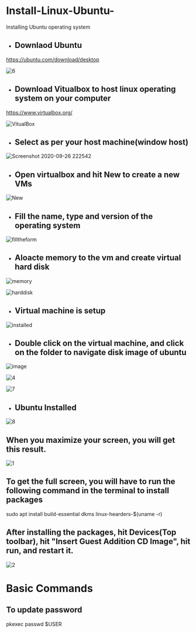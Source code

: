 # Install-Linux-Ubuntu-
Installing Ubuntu operating system  

- ## Downlaod Ubuntu
https://ubuntu.com/download/desktop

![6](https://user-images.githubusercontent.com/39980537/94357265-3adcde80-004c-11eb-9281-836caea246f6.png)

- ## Download Vitualbox to host linux operating system on your computer
https://www.virtualbox.org/

![VitualBox](https://user-images.githubusercontent.com/39980537/94356771-f569e280-0046-11eb-931b-8de8864080ee.png)

- ## Select as per your host machine(window host)

![Screenshot 2020-09-26 222542](https://user-images.githubusercontent.com/39980537/94356825-7f19b000-0047-11eb-9ee8-6a782594faeb.png)

- ## Open virtualbox and hit New to create a new VMs

![New](https://user-images.githubusercontent.com/39980537/94356876-50e8a000-0048-11eb-9675-375fc2fc9eef.png)

- ## Fill the name, type and version of the operating system

![filltheform](https://user-images.githubusercontent.com/39980537/94356918-c81e3400-0048-11eb-9ccf-a0d1c69b2615.png)

- ## Aloacte memory to the vm and create virtual hard disk
![memory](https://user-images.githubusercontent.com/39980537/94357000-dcaefc00-0049-11eb-92df-37897bc4bceb.png)

![harddisk](https://user-images.githubusercontent.com/39980537/94357035-27307880-004a-11eb-98db-24a5c852ee63.png)

- ## Virtual machine is setup

![installed](https://user-images.githubusercontent.com/39980537/94357089-a4f48400-004a-11eb-9b9f-7d32d6f2d619.png)

- ## Double click on the virtual machine, and click on the folder to navigate disk image of ubuntu 

![image](https://user-images.githubusercontent.com/39980537/94357153-1fbd9f00-004b-11eb-8b8f-998906b81168.png)

![4](https://user-images.githubusercontent.com/39980537/94357205-922e7f00-004b-11eb-9f81-3f91b192468d.png)

![7](https://user-images.githubusercontent.com/39980537/94357553-a7f17380-004e-11eb-9ab4-b16462fbc9cc.png)

- ## Ubuntu Installed
![8](https://user-images.githubusercontent.com/39980537/94357568-cce5e680-004e-11eb-89c3-2aa676fc1b2e.png)

## When you maximize your screen, you will get this result. 

![1](https://user-images.githubusercontent.com/39980537/94393286-72608f00-010f-11eb-95b0-e657ab0b28f0.png)

## To get the full screen, you will have to run the following command in the terminal to install packages
sudo apt install build-essential dkms linux-hearders-$(uname -r)

## After installing the packages, hit Devices(Top toolbar), hit "Insert Guest Addition CD Image", hit run, and restart it.

![2](https://user-images.githubusercontent.com/39980537/94394085-4fcf7580-0111-11eb-876d-272e7edcd550.png)


# Basic Commands

## To update password

pkexec passwd $USER









